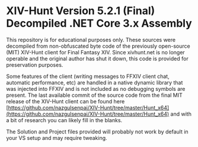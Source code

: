 # XIV-Hunt Version 5.2.1 (Final) Decompiled .NET Core 3.x Assembly

This repository is for educational purposes only. These sources were decompiled from non-obfuscated byte code of the previously open-source (MIT) XIV-Hunt client for Final Fantasy XIV. Since xivhunt.net is no longer operable and the original author has shut it down, this code is provided for preservation purposes.

Some features of the client (writing messages to FFXIV client chat, automatic performance, etc) are handled in a native dynamic library that was injected into FFXIV and is not included as no debugging symbols are present. The last available commit of the source code from the final MIT release of the XIV-Hunt client can be found here [https://github.com/nazgulsenpai/XIV-Hunt/tree/master/Hunt_x64](https://github.com/nazgulsenpai/XIV-Hunt/tree/master/Hunt_x64) and with a bit of research you can likely fill in the blanks.

The Solution and Project files provided will probably not work by default in your VS setup and may require tweaking.

